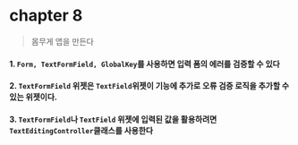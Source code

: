 # chapter 8
> 몸무게 앱을 만든다

#### 1. ```Form, TextFormField, GlobalKey```를 사용하면 입력 폼의 에러를 검증할 수 있다
#### 2. ```TextFormField``` 위젯은 ```TextField```위젯이 기능에 추가로 오류 검증 로직을 추가할 수 있는 위젯이다.
#### 3. ```TextFormField```나 ```TextField``` 위젯에 입력된 값을 활용하려면 ```TextEditingController```클래스를 사용한다
